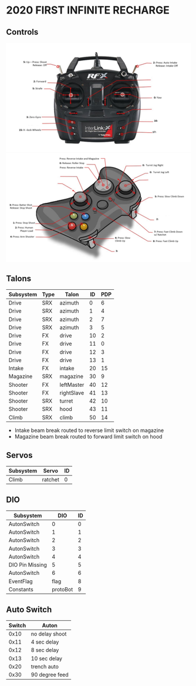 # 2020 FIRST INFINITE RECHARGE

## Controls

![driver](docs/2020-Driver-Controls.PNG)
![game-controls](docs/2020-Game-Controls.PNG)

## Talons

| Subsystem | Type | Talon      | ID  | PDP |
| --------- | ---- | ---------- | --- | --- |
| Drive     | SRX  | azimuth    | 0   | 6   |
| Drive     | SRX  | azimuth    | 1   | 4   |
| Drive     | SRX  | azimuth    | 2   | 7   |
| Drive     | SRX  | azimuth    | 3   | 5   |
| Drive     | FX   | drive      | 10  | 2   |
| Drive     | FX   | drive      | 11  | 0   |
| Drive     | FX   | drive      | 12  | 3   |
| Drive     | FX   | drive      | 13  | 1   |
| Intake    | FX   | intake     | 20  | 15  |
| Magazine  | SRX  | magazine   | 30  | 9   |
| Shooter   | FX   | leftMaster | 40  | 12  |
| Shooter   | FX   | rightSlave | 41  | 13  |
| Shooter   | SRX  | turret     | 42  | 10  |
| Shooter   | SRX  | hood       | 43  | 11  |
| Climb     | SRX  | climb      | 50  | 14  |

- Intake beam break routed to reverse limit switch on magazine
- Magazine beam break routed to forward limit switch on hood

## Servos

| Subsystem | Servo   | ID  |
| --------- | ------- | --- |
| Climb     | ratchet | 0   |

## DIO

| Subsystem       | DIO      | ID  |
| --------------- | -------- | --- |
| AutonSwitch     | 0        | 0   |
| AutonSwitch     | 1        | 1   |
| AutonSwitch     | 2        | 2   |
| AutonSwitch     | 3        | 3   |
| AutonSwitch     | 4        | 4   |
| DIO Pin Missing | 5        | 5   |
| AutonSwitch     | 6        | 6   |
| EventFlag       | flag     | 8   |
| Constants       | protoBot | 9   |

## Auto Switch

| Switch | Auton          |
| ------ | -------------- |
| 0x10   | no delay shoot |
| 0x11   | 4 sec delay    |
| 0x12   | 8 sec delay    |
| 0x13   | 10 sec delay   |
| 0x20   | trench auto    |
| 0x30   | 90 degree feed |
